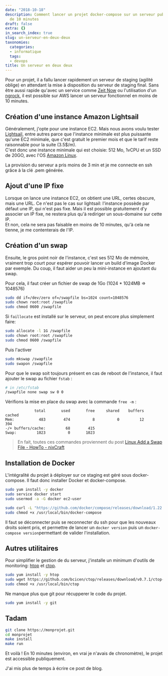 ```yaml
---
date: "2018-10-18"
description: Comment lancer un projet docker-compose sur un serveur publique en moins
  de 10 minutes
draft: false
extra: {}
in_search_index: true
slug: un-serveur-en-deux-deux
taxonomies:
  categories:
  - informatique
  tags:
  - devops
title: Un serveur en deux deux
---
```


Pour un projet, il a fallu lancer rapidement un serveur de staging (agilité oblige) en attendant la mise à disposition du serveur de staging final. Sans être aussi rapide qu'avec un service comme [Zeit Now](https://zeit.co/now) ou l'utilisation d'un [ngrock](https://ngrok.com/), il est possible sur AWS lancer un serveur fonctionnel en moins de 10 minutes.

## Création d'une instance Amazon Lightsail

Généralement, j'opte pour une instance EC2. Mais nous avons voulu tester [Lightsail](https://lightsail.aws.amazon.com), entre autres parce que l'instance minimale est plus puissante qu'une EC2 minimale, que c'est gratuit le premier mois et que le tarif reste raisonnable pour la suite (3.5$/m).    
C'est donc une instance minimale qui est choisie: 512 Mo, 1vCPU et un SSD de 20GO, avec l'OS [Amazon Linux](https://aws.amazon.com/fr/amazon-linux-ami/).

La provision du serveur a pris moins de 3 min et je me connecte en ssh grâce à la clé .pem générée.

## Ajout d'une IP fixe

Lorsque on lance une instance EC2, on obtient une URL, certes obscure, mais une URL. Ce n'est pas le cas sur lightsail: l'instance possède par défaut une IP, qui n'est pas fixe. Mais il est possible gratuitement d'y associer un IP fixe, ne restera plus qu'à rediriger un sous-domaine sur cette IP.    
Et non, cela ne sera pas faisable en moins de 10 minutes, qu'à cela ne tienne, je me contenterais de l'IP.

## Création d'un swap

Ensuite, le gros point noir de l'instance, c'est ses 512 Mo de mémoire, vraiment trop court pour espérer pouvoir lancer un build d'image Docker par exemple. Du coup, il faut aider un peu la mini-instance en ajoutant du swap.

Pour cela, il faut créer un fichier de swap de 1Go (1024 * 1024MB => 1048576)

```bash
sudo dd if=/dev/zero of=/swapfile bs=1024 count=1048576
sudo chown root:root /swapfile
sudo chmod 0600 /swapfile
```

Si `faillocate` est installé sur le serveur, on peut encore plus simplement faire:

```bash
sudo allocate -l 1G /swapfile
sudo chown root:root /swapfile
sudo chmod 0600 /swapfile
```

Puis l'activer

```bash
sudo mkswap /swapfile
sudo swapon /swapfile
```

Pour que le swap soit toujours présent en cas de reboot de l'instance, il faut ajouter le swap au fichier `fstab` :

```bash
# in /etc/fstab
/swapfile none swap sw 0 0
```

Vérifions la mise en place du swap avec la commande `free -m` :

```
             total       used       free     shared    buffers     cached
Mem:           483        474          8          0         12        394
-/+ buffers/cache:         68        415
Swap:         1023          0       1023
```

 > En fait, toutes ces commandes proviennent du post [Linux Add a Swap File - HowTo - nixCraft](https://www.cyberciti.biz/faq/linux-add-a-swap-file-howto/)

## Installation de Docker

L'intégralité du projet à déployer sur ce staging est géré sous docker-compose. Il faut donc installer Docker et docker-compose.

```bash
sudo yum install -y docker
sudo service docker start
sudo usermod -a -G docker ec2-user

sudo curl -L "https://github.com/docker/compose/releases/download/1.22.0/docker-compose-$(uname -s)-$(uname -m)" -o /usr/local/bin/docker-compose
sudo chmod +x /usr/local/bin/docker-compose
```

Il faut se déconnecter puis se reconnecter du ssh pour que les nouveaux droits soient pris, et permettre de lancer un `docker version` puis un `docker-compose version`permettant de valider l'installation.

## Autres utilitaires

Pour simplifier le gestion de du serveur, j'installe un minimum d'outils de monitoring: [htop](https://hisham.hm/htop/) et [ctop](https://github.com/bcicen/ctop).

```bash
sudo yum install -y htop
sudo wget https://github.com/bcicen/ctop/releases/download/v0.7.1/ctop-0.7.1-linux-amd64 -O /usr/local/bin/ctop
sudo chmod +x /usr/local/bin/ctop
```

Ne manque plus que git pour récupperer le code du projet.

```bash
sudo yum install -y git 
```

## Tadam

```bash
git clone https://monprojet.git
cd monprojet
make install
make run
```

Et voilà ! En 10 minutes (environ, en vrai je n'avais de chronomètre), le projet est accessible publiquement.

J'ai mis plus de temps à écrire ce post de blog.
